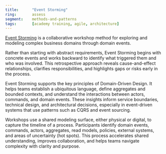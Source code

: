 ```yaml
---
title:      "Event Storming"
ring:       assess
segment:    methods-and-patterns
tags:       [academy training, agile, architecture]
---
```


[Event Storming](https://www.eventstorming.com/) is a collaborative workshop method for exploring and modeling complex business domains through domain events.

Rather than starting with abstract requirements, Event Storming begins with concrete events and works backward to identify what triggered them and who was involved. This retrospective approach reveals cause-and-effect relationships, clarifies responsibilities, and highlights gaps or risks early in the process.

Event Storming supports the key principles of Domain-Driven Design. It helps teams establish a ubiquitous language, define aggregates and bounded contexts, and understand the interactions between actors, commands, and domain events. These insights inform service boundaries, technical design, and architectural decisions, especially in event-driven systems that use patterns such as CQRS and event sourcing.

Workshops use a shared modeling surface, either physical or digital, to capture the timeline of a process. Participants identify domain events, commands, actors, aggregates, read models, policies, external systems, and areas of uncertainty (hot spots). This process accelerates shared understanding, improves collaboration, and helps teams navigate complexity with clarity and purpose.
